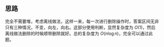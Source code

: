 ## 思路
完全不需要堆，考虑离线做法，这样一来，每一次进行删除操作时，答案区间无非只有三种情况，不变，向左，向右。这部分使用判断，显然复杂度为 $O(1)$，然后离线做法删除的时候顺带删除就好。总的复杂度为 $O(n \log n)$，完全可以通过此题。